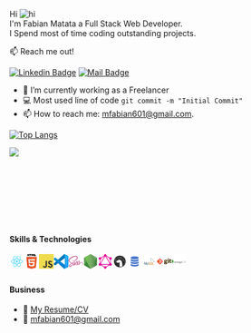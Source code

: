 Hi <img src="https://user-images.githubusercontent.com/1303154/88677602-1635ba80-d120-11ea-84d8-d263ba5fc3c0.gif" width="28px" alt="hi">
<br>
I'm Fabian Matata a Full Stack Web Developer. <br>
I Spend most of time coding outstanding projects.

:mailbox: Reach me out!

[![Linkedin Badge](https://img.shields.io/badge/-FabianMatata-0e76a8?style=flat&labelColor=0e76a8&logo=linkedin&logoColor=white)](https://www.linkedin.com/in/FabianMatata/) [![Mail Badge](https://img.shields.io/badge/-mfabian601-c0392b?style=flat&labelColor=c0392b&logo=gmail&logoColor=white)](mailto:mfabian601@gmail.com)

- 🔭 I’m currently working as a Freelancer
- :computer: Most used line of code `git commit -m "Initial Commit"`
- 📫 How to reach me: mfabian601@gmail.com.

<!-- <img align="left" width="47%" src="https://github-readme-stats.vercel.app/api/top-langs/?username=FabianMatata&layout=compact)](https://github.com/FabianMatata/github-readme-stats" /> -->

<!-- [![Top Langs](https://github-readme-stats.vercel.app/api/top-langs/?username=anuraghazra&hide=javascript,html)](https://github.com/anuraghazra/github-readme-stats) -->

[![Top Langs](https://github-readme-stats.vercel.app/api/top-langs/?username=FabianMatata&layout=compact)](https://github.com/FabianMatata/github-readme-stats)

<!-- <img align="left" width="47%" src="[![Top Langs](https://github-readme-stats.vercel.app/api/top-langs/?username=FabianMatata&layout=compact)](https://github.com/FabianMatata/github-readme-stats)" /> -->

<!-- <img align="left" width="47%" src="https://github-readme-stats.vercel.app/api/top-langs/?username=FabianMatata&hide=css,html,html)](https://github.com/FabianMatata/github-readme-stats" /> -->

<img align="left" width="47%" src="https://github-readme-stats.vercel.app/api?username=FabianMatata&show_icons=true&theme=radical" />


<br><br><br><br><br>

<!-- <img align="left" src="https://img.shields.io/badge/git-%23F05033.svg?style=for-the-badge&logo=git&logoColor=white" />

<img align="left" src="https://img.shields.io/badge/typescript-%23007ACC.svg?style=for-the-badge&logo=typescript&logoColor=white" />

<img align="left" src="https://img.shields.io/badge/python-3670A0?style=for-the-badge&logo=python&logoColor=ffdd54" />

<img align="left" src="https://img.shields.io/badge/javascript-%23323330.svg?style=for-the-badge&logo=javascript&logoColor=%23F7DF1E" />

<img align="left" src="https://img.shields.io/badge/php-%23777BB4.svg?style=for-the-badge&logo=php&logoColor=white" />

<img align="left" src="https://img.shields.io/badge/css3-%231572B6.svg?style=for-the-badge&logo=css3&logoColor=white" />

<img align="left" src="https://img.shields.io/badge/vuejs-%2335495e.svg?style=for-the-badge&logo=vuedotjs&logoColor=%234FC08D" />

<img align="left" src="https://img.shields.io/badge/react-%2320232a.svg?style=for-the-badge&logo=react&logoColor=%2361DAFB" />

<img align="left" src="https://img.shields.io/badge/django-%23092E20.svg?style=for-the-badge&logo=django&logoColor=white" /> -->

<!-- 
[![React Badge](https://img.shields.io/badge/-React-61DBFB?style=for-the-badge&labelColor=black&logo=react&logoColor=61DBFB)](#) [![Javascript Badge](https://img.shields.io/badge/-Javascript-F0DB4F?style=for-the-badge&labelColor=black&logo=javascript&logoColor=F0DB4F)](#) [![Typescript Badge](https://img.shields.io/badge/-Typescript-007acc?style=for-the-badge&labelColor=black&logo=typescript&logoColor=007acc)](#) [![Nodejs Badge](https://img.shields.io/badge/-Nodejs-3C873A?style=for-the-badge&labelColor=black&logo=node.js&logoColor=3C873A)](#) [![GraphQL Badge](https://img.shields.io/badge/-GraphQl-e535ab?style=for-the-badge&labelColor=black&logo=node.js&logoColor=e535ab)](#) -->

<br><br>
#### Skills & Technologies


<img align="left" alt="React" width="26px" src="https://raw.githubusercontent.com/github/explore/80688e429a7d4ef2fca1e82350fe8e3517d3494d/topics/react/react.png" />

<img align="left" alt="HTML5" width="26px" src="https://raw.githubusercontent.com/github/explore/80688e429a7d4ef2fca1e82350fe8e3517d3494d/topics/html/html.png" />

<img align="left" alt="JavaScript" width="26px" src="https://raw.githubusercontent.com/github/explore/80688e429a7d4ef2fca1e82350fe8e3517d3494d/topics/javascript/javascript.png" />

<img align="left" alt="Visual Studio Code" width="26px" src="https://raw.githubusercontent.com/github/explore/80688e429a7d4ef2fca1e82350fe8e3517d3494d/topics/visual-studio-code/visual-studio-code.png" />

<img align="left" alt="Sass" width="26px" src="https://raw.githubusercontent.com/github/explore/80688e429a7d4ef2fca1e82350fe8e3517d3494d/topics/sass/sass.png" />

<img align="left" alt="Node.js" width="26px" src="https://raw.githubusercontent.com/github/explore/80688e429a7d4ef2fca1e82350fe8e3517d3494d/topics/nodejs/nodejs.png" />

<img align="left" alt="GraphQL" width="26px" src="https://raw.githubusercontent.com/github/explore/80688e429a7d4ef2fca1e82350fe8e3517d3494d/topics/graphql/graphql.png" />

<img align="left" alt="Deno" width="26px" src="https://raw.githubusercontent.com/github/explore/361e2821e2dea67711cde99c9c40ed357061cf27/topics/deno/deno.png" />

<img align="left" alt="SQL" width="26px" src="https://raw.githubusercontent.com/github/explore/80688e429a7d4ef2fca1e82350fe8e3517d3494d/topics/sql/sql.png" />

<img align="left" alt="MySQL" width="26px" src="https://raw.githubusercontent.com/github/explore/80688e429a7d4ef2fca1e82350fe8e3517d3494d/topics/mysql/mysql.png" />

<img align="left" alt="Git" width="26px" src="https://raw.githubusercontent.com/github/explore/80688e429a7d4ef2fca1e82350fe8e3517d3494d/topics/git/git.png" />

<img align="left" alt="MongoDB" width="26px" src="https://raw.githubusercontent.com/github/explore/80688e429a7d4ef2fca1e82350fe8e3517d3494d/topics/mongodb/mongodb.png" />



<br />
<br />

#### Business
- :paperclip: [My Resume/CV]()
- :email: mfabian601@gmail.com
